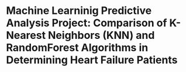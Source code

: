 # Machine Learninig Predictive Analysis Project: Comparison of K-Nearest Neighbors (KNN) and RandomForest Algorithms in Determining Heart Failure Patients
